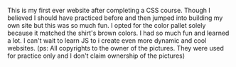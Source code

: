 This is my first ever website after completing a CSS course. Though I believed I should have practiced before and then jumped into building my own site but this was so much fun. I opted for the color pallet solely because it matched the shirt's brown colors. I had so much fun and learned a lot. I can't wait to learn JS to i create even more dynamic and cool websites. 
(ps: All copyrights to the owner of the pictures. They were used for practice only  and I don't claim ownership of the pictures)
